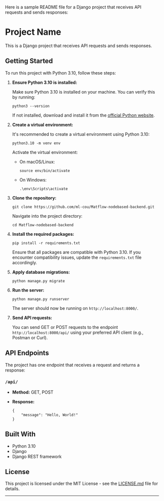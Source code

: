 Here is a sample README file for a Django project that receives API requests and sends responses:

# Project Name

This is a Django project that receives API requests and sends responses.

## Getting Started

To run this project with Python 3.10, follow these steps:

1. **Ensure Python 3.10 is installed:**

   Make sure Python 3.10 is installed on your machine. You can verify this by running:
   ```
   python3 --version
   ```
   If not installed, download and install it from the [official Python website](https://www.python.org/downloads/release/python-3100/).

2. **Create a virtual environment:**

   It's recommended to create a virtual environment using Python 3.10:
   ```
   python3.10 -m venv env
   ```
   Activate the virtual environment:
   - On macOS/Linux:
     ```
     source env/bin/activate
     ```
   - On Windows:
     ```
     .\env\Scripts\activate
     ```

3. **Clone the repository:**
   ```
   git clone https://github.com/ml-cou/Matflow-nodebased-backend.git
   ```
   Navigate into the project directory:
   ```
   cd Matflow-nodebased-backend
   ```

4. **Install the required packages:**
   ```
   pip install -r requirements.txt
   ```
   Ensure that all packages are compatible with Python 3.10. If you encounter compatibility issues, update the `requirements.txt` file accordingly.

5. **Apply database migrations:**
   ```
   python manage.py migrate
   ```

6. **Run the server:**
   ```
   python manage.py runserver
   ```
   The server should now be running on `http://localhost:8000/`.

7. **Send API requests:**

   You can send GET or POST requests to the endpoint `http://localhost:8000/api/` using your preferred API client (e.g., Postman or Curl).

## API Endpoints

The project has one endpoint that receives a request and returns a response:

### `/api/`

- **Method:** GET, POST
- **Response:**

    ```
    {
        "message": "Hello, World!"
    }
    ```

## Built With

- Python 3.10
- Django
- Django REST framework

## License

This project is licensed under the MIT License - see the [LICENSE.md](LICENSE.md) file for details.

---

